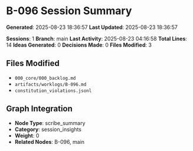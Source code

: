 

<!-- DSPY_ROLE: implementer -->
<!-- DSPY_AUTHORITY: scribe_session_insights -->
<!-- DSPY_FILES: artifacts/worklogs/B-096.md, artifacts/summaries/B-096-summary.md -->
<!-- DSPY_CONTEXT: AI-generated summary of Scribe brainstorming session with actionable insights -->
<!-- DSPY_VALIDATION: session_analysis, decision_tracking, implementation_progress -->
<!-- DSPY_RESPONSIBILITIES: context_capture, insight_extraction, progress_tracking -->
<!-- GRAPH_NODE_TYPE: scribe_summary -->
<!-- GRAPH_CATEGORY: session_insights -->
<!-- GRAPH_WEIGHT: 0 -->
<!-- CREATED_AT: 2025-08-23T18:36:57.482993 -->
<!-- UPDATED_AT: 2025-08-23T18:36:57.482999 -->
<!-- SESSION_COUNT: 1 -->
<!-- IDEAS_COUNT: 0 -->
<!-- DECISIONS_COUNT: 0 -->
<!-- BRANCH: main -->
<!-- LAST_ACTIVITY: 2025-08-23 04:16:58 -->

# B-096 Session Summary

**Generated**: 2025-08-23 18:36:57
**Last Updated**: 2025-08-23 18:36:57

**Sessions**: 1
**Branch**: main
**Last Activity**: 2025-08-23 04:16:58
**Total Lines**: 14
**Ideas Generated**: 0
**Decisions Made**: 0
**Files Modified**: 3

## Files Modified
- `000_core/000_backlog.md`
- `artifacts/worklogs/B-096.md`
- `constitution_violations.jsonl`

## Graph Integration
- **Node Type**: scribe_summary
- **Category**: session_insights
- **Weight**: 0
- **Related Nodes**: B-096, main

